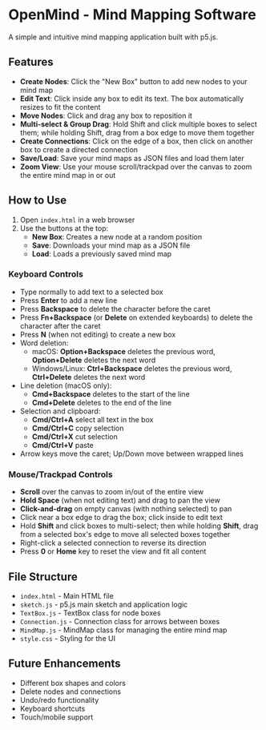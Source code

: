 # OpenMind - Mind Mapping Software

A simple and intuitive mind mapping application built with p5.js.

## Features

- **Create Nodes**: Click the "New Box" button to add new nodes to your mind map
- **Edit Text**: Click inside any box to edit its text. The box automatically resizes to fit the content
- **Move Nodes**: Click and drag any box to reposition it
- **Multi-select & Group Drag**: Hold Shift and click multiple boxes to select them; while holding Shift, drag from a box edge to move them together
- **Create Connections**: Click on the edge of a box, then click on another box to create a directed connection
- **Save/Load**: Save your mind maps as JSON files and load them later
- **Zoom View**: Use your mouse scroll/trackpad over the canvas to zoom the entire mind map in or out

## How to Use

1. Open `index.html` in a web browser
2. Use the buttons at the top:
   - **New Box**: Creates a new node at a random position
   - **Save**: Downloads your mind map as a JSON file
   - **Load**: Loads a previously saved mind map

### Keyboard Controls

- Type normally to add text to a selected box
- Press **Enter** to add a new line
- Press **Backspace** to delete the character before the caret
- Press **Fn+Backspace** (or **Delete** on extended keyboards) to delete the character after the caret
- Press **N** (when not editing) to create a new box
- Word deletion:
   - macOS: **Option+Backspace** deletes the previous word, **Option+Delete** deletes the next word
   - Windows/Linux: **Ctrl+Backspace** deletes the previous word, **Ctrl+Delete** deletes the next word
- Line deletion (macOS only):
   - **Cmd+Backspace** deletes to the start of the line
   - **Cmd+Delete** deletes to the end of the line
- Selection and clipboard:
   - **Cmd/Ctrl+A** select all text in the box
   - **Cmd/Ctrl+C** copy selection
   - **Cmd/Ctrl+X** cut selection
   - **Cmd/Ctrl+V** paste
- Arrow keys move the caret; Up/Down move between wrapped lines

### Mouse/Trackpad Controls

- **Scroll** over the canvas to zoom in/out of the entire view
- **Hold Space** (when not editing text) and drag to pan the view
- **Click-and-drag** on empty canvas (with nothing selected) to pan
- Click near a box edge to drag the box; click inside to edit text
- Hold **Shift** and click boxes to multi-select; then while holding **Shift**, drag from a selected box's edge to move all selected boxes together
- Right-click a selected connection to reverse its direction
- Press **0** or **Home** key to reset the view and fit all content

## File Structure

- `index.html` - Main HTML file
- `sketch.js` - p5.js main sketch and application logic
- `TextBox.js` - TextBox class for node boxes
- `Connection.js` - Connection class for arrows between boxes
- `MindMap.js` - MindMap class for managing the entire mind map
- `style.css` - Styling for the UI

## Future Enhancements

- Different box shapes and colors
- Delete nodes and connections
- Undo/redo functionality
- Keyboard shortcuts
- Touch/mobile support
